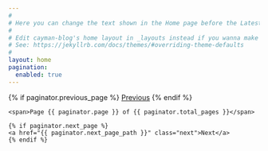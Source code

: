 ```yaml
---
#
# Here you can change the text shown in the Home page before the Latest Posts section.
#
# Edit cayman-blog's home layout in _layouts instead if you wanna make some changes
# See: https://jekyllrb.com/docs/themes/#overriding-theme-defaults
#
layout: home
pagination: 
  enabled: true
---
```


<!-- Cayman Blog Theme is a clean, responsive blogging theme for Jekyll. It is inspired by the Cayman Theme for Github Pages, which can be greatly used for single projects but not as blogging platform.

This theme has instead all you need to start today blogging with Jekyll, and no effort: pages, posts, few social buttons. Try loading this on mobile too.

Have a look at the Github page for more information.

You find this descriptive text in the `index.md` file, so you can change it, or remove it completely, according to your needs. -->

<!-- Pagination -->
<div class="pagination">
    {% if paginator.previous_page %}
    <a href="{{ paginator.previous_page_path }}" class="prev">Previous</a>
    {% endif %}
    
    <span>Page {{ paginator.page }} of {{ paginator.total_pages }}</span>
    
    {% if paginator.next_page %}
    <a href="{{ paginator.next_page_path }}" class="next">Next</a>
    {% endif %}
</div>
